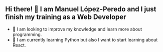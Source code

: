 ## Hi there! 👋 I am Manuel López-Peredo and I just finish my training as a Web Developer
 - 🔭 I am looking to improve my knowledge and learn more about programming.
 - 🌱 I am currently learning Python but also I want to start learning about React.
<!--
**manulpdev/manulpdev** is a ✨ _special_ ✨ repository because its `README.md` (this file) appears on your GitHub profile.

Here are some ideas to get you started:

- 🔭 I’m currently working on ...
- 🌱 I’m currently learning ...
- 👯 I’m looking to collaborate on ...
- 🤔 I’m looking for help with ...
- 💬 Ask me about ...
- 📫 How to reach me: ...
- 😄 Pronouns: ...
- ⚡ Fun fact: ...
-->
